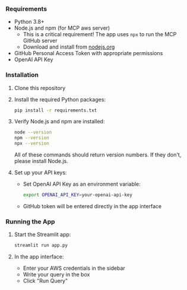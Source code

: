 ### Requirements

- Python 3.8+
- Node.js and npm (for MCP aws server)
  - This is a critical requirement! The app uses `npx` to run the MCP GitHub server
  - Download and install from [nodejs.org](https://nodejs.org/)
- GitHub Personal Access Token with appropriate permissions
- OpenAI API Key

### Installation

1. Clone this repository
2. Install the required Python packages:
   ```bash
   pip install -r requirements.txt
   ```

3. Verify Node.js and npm are installed:
   ```bash
   node --version
   npm --version
   npx --version
   ```
   All of these commands should return version numbers. If they don't, please install Node.js.

4. Set up your API keys:
   - Set OpenAI API Key as an environment variable:
     ```bash
     export OPENAI_API_KEY=your-openai-api-key
     ```
   - GitHub token will be entered directly in the app interface

### Running the App

1. Start the Streamlit app:
   ```bash
   streamlit run app.py
   ```

2. In the app interface:
   - Enter your AWS credentials in the sidebar
   - Write your query in the box
   - Click "Run Query"
